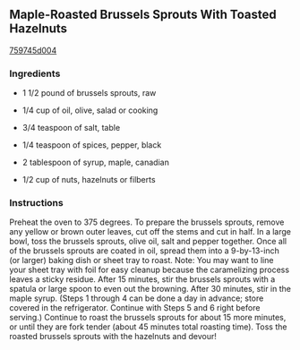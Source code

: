 ## Maple-Roasted Brussels Sprouts With Toasted Hazelnuts

[759745d004](http://cooking.nytimes.com/recipes/1015042)

### Ingredients

 - 1 1/2 pound of brussels sprouts, raw

 - 1/4 cup of oil, olive, salad or cooking

 - 3/4 teaspoon of salt, table

 - 1/4 teaspoon of spices, pepper, black

 - 2 tablespoon of syrup, maple, canadian

 - 1/2 cup of nuts, hazelnuts or filberts

### Instructions

Preheat the oven to 375 degrees. To prepare the brussels sprouts, remove any yellow or brown outer leaves, cut off the stems and cut in half. In a large bowl, toss the brussels sprouts, olive oil, salt and pepper together. Once all of the brussels sprouts are coated in oil, spread them into a 9-by-13-inch (or larger) baking dish or sheet tray to roast. Note: You may want to line your sheet tray with foil for easy cleanup because the caramelizing process leaves a sticky residue. After 15 minutes, stir the brussels sprouts with a spatula or large spoon to even out the browning. After 30 minutes, stir in the maple syrup. (Steps 1 through 4 can be done a day in advance; store covered in the refrigerator. Continue with Steps 5 and 6 right before serving.) Continue to roast the brussels sprouts for about 15 more minutes, or until they are fork tender (about 45 minutes total roasting time). Toss the roasted brussels sprouts with the hazelnuts and devour!